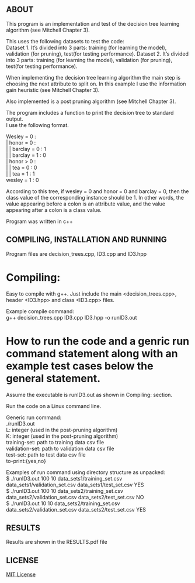 ﻿## ABOUT
This program is an implementation and test of the decision tree learning algorithm (see Mitchell Chapter 3).   
  
This uses the following datasets to test the code:  
Dataset  1. It’s  divided  into  3  parts: training  (for  learning  the model), validation  (for  pruning),  test(for testing performance). 
Dataset  2. It’s  divided  into  3  parts: training  (for  learning the  model), validation  (for  pruning),  test(for testing performance). 

When implementing the decision tree learning algorithm the main step is choosing the next attribute to split on. In this example I use the information gain heuristic (see Mitchell Chapter 3). 

Also implemented is a post pruning algorithm (see Mitchell Chapter 3).  

The program includes a function to print the decision tree to standard output.  
I use the following format.  

Wesley = 0 :  
| honor = 0 :  
| | barclay = 0 : 1  
| | barclay = 1 : 0  
| honor > 0 :  
| | tea = 0 : 0  
| | tea = 1 : 1  
wesley = 1 : 0  

According to this tree, if wesley = 0 and honor = 0 and barclay = 0, then the class value of the corresponding instance should be 1.  In other words, the value appearing before a colon is an attribute value, and the value appearing after a colon is a class value.  

Program was written in c++  

## COMPILING, INSTALLATION AND RUNNING  
Program files are decision_trees.cpp, ID3.cpp and ID3.hpp 

# Compiling:  

Easy to compile with g++. Just include the main <decision_trees.cpp>, header <ID3.hpp> and class <ID3.cpp> files.  

Example compile command:  
g++ decision_trees.cpp ID3.cpp ID3.hpp -o runID3.out  

# How to run the code and a genric run command statement along with an example test cases below the general statement.  

Assume the executable is runID3.out as shown in Compiling: section.  

Run the code on a Linux command line.  

Generic run command:  
./runID3.out <L> <K> <training-set> <validation-set> <test-set> <to-print>  
L: integer (used in the post-pruning algorithm)  
K: integer (used in the post-pruning algorithm)  
training-set: path to training data csv file  
validation-set: path to validation data csv file  
test-set: path to test data csv file  
to-print:{yes,no}  

Examples of run command using directory structure as unpacked:  
$ ./runID3.out 100 10 data_sets1/training_set.csv data_sets1/validation_set.csv data_sets1/test_set.csv YES  
$ ./runID3.out 100 10 data_sets2/training_set.csv data_sets2/validation_set.csv data_sets2/test_set.csv NO  
$ ./runID3.out 10 10 data_sets2/training_set.csv data_sets2/validation_set.csv data_sets2/test_set.csv YES  

## RESULTS  

Results are shown in the RESULTS.pdf file  

## LICENSE  
[MIT License](https://github.com/shoeloh/decision-trees/blob/master/LICENSE)  

